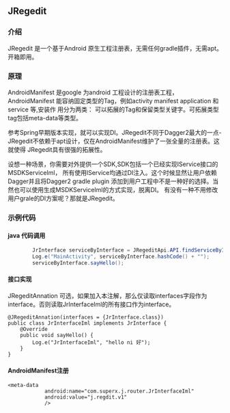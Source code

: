 ## JRegedit
### 介绍
JRegedit 是一个基于Android 原生工程注册表，无需任何gradle插件，无需apt。
开箱即用。
### 原理
  AndroidManifest 是google 为android 工程设计的注册表工程，AndroidManifest
能容纳固定类型的Tag，例如activity manifest application 和service 等,安装作
用分为两类： 可以拓展的Tag和保留类型关键字。可拓展类型tag包括meta-data等类型。

  参考Spring早期版本实现，就可以实现DI。JRegedit不同于Dagger2最大的一点-
JRegedit不依赖于apt设计，仅在AndroidManifest维护了一张全量的注册表。这就使得
JRegedit具有很强的拓展性。

  设想一种场景，你需要对外提供一个SDK,SDK包括一个已经实现IService接口的MSDKServiceIml，
所有使用IService均通过DI注入。这个时候显然让用户依赖Dagger并且将Dagger2 gradle plugin
添加到用户工程中不是一种好的选择。当然也可以使用生成MSDKServiceIml的方式实现，脱离DI。
 有没有一种不用修改用户grale的DI方案呢？那就是JRegedit。

###  示例代码
#### java 代码调用
``` java
        JrInterface serviceByInterface = JRegeditApi.API.findServiceByInterface(this, JrInterface.class);
        Log.e("MainActivity", serviceByInterface.hashCode() + "");
        serviceByInterface.sayHello();
```
#### 接口实现
JRegeditAnnation 可选，如果加入本注解，那么仅读取interfaces字段作为
interface。否则读取JrInterfaceIml的所有接口作为interface。
```
@JRegeditAnnation(interfaces = {JrInterface.class})
public class JrInterfaceIml implements JrInterface {
    @Override
    public void sayHello() {
        Log.e("JrInterfaceIml", "hello ni 好");
    }
}
```


#### AndroidManifest注册
```
<meta-data
            android:name="com.superx.j.router.JrInterfaceIml"
            android:value="j.regdit.v1"
            />
```







